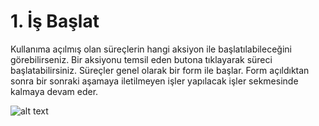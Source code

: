 # 1. İş Başlat
Kullanıma açılmış olan süreçlerin hangi aksiyon ile başlatılabileceğini görebilirseniz. Bir aksiyonu temsil eden butona tıklayarak süreci başlatabilirsiniz. Süreçler genel olarak bir form ile başlar. Form açıldıktan sonra bir sonraki aşamaya iletilmeyen işler yapılacak işler sekmesinde kalmaya devam eder.


![alt text](/images/işbaşlat.png)
